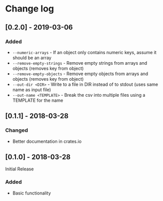 Change log
==========

[0.2.0] - 2019-03-06
--------------------

### Added

- `--numeric-arrays` - If an object only contains numeric keys, assume it should be an array
- `--remove-empty-strings` - Remove empty strings from arrays and objects (removes key from object)
- `--remove-empty-objects` - Remove empty objects from arrays and objects (removes key from object)
- `--out-dir <DIR>` - Write to a file in DIR instead of to stdout (uses same name as input file)
- `--out-name <TEMPLATE>` - Break the csv into multiple files using a TEMPLATE for the name

[0.1.1] - 2018-03-28
--------------------

### Changed

- Better documentation in crates.io

[0.1.0] - 2018-03-28
--------------------

Initial Release

### Added

- Basic functionality
